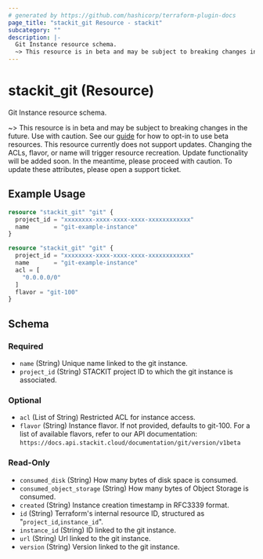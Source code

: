 ```yaml
---
# generated by https://github.com/hashicorp/terraform-plugin-docs
page_title: "stackit_git Resource - stackit"
subcategory: ""
description: |-
  Git Instance resource schema.
  ~> This resource is in beta and may be subject to breaking changes in the future. Use with caution. See our guide https://registry.terraform.io/providers/stackitcloud/stackit/latest/docs/guides/opting_into_beta_resources for how to opt-in to use beta resources. This resource currently does not support updates. Changing the ACLs, flavor, or name will trigger resource recreation. Update functionality will be added soon. In the meantime, please proceed with caution. To update these attributes, please open a support ticket.
---
```


# stackit_git (Resource)

Git Instance resource schema.

~> This resource is in beta and may be subject to breaking changes in the future. Use with caution. See our [guide](https://registry.terraform.io/providers/stackitcloud/stackit/latest/docs/guides/opting_into_beta_resources) for how to opt-in to use beta resources. This resource currently does not support updates. Changing the ACLs, flavor, or name will trigger resource recreation. Update functionality will be added soon. In the meantime, please proceed with caution. To update these attributes, please open a support ticket.

## Example Usage

```terraform
resource "stackit_git" "git" {
  project_id = "xxxxxxxx-xxxx-xxxx-xxxx-xxxxxxxxxxxx"
  name       = "git-example-instance"
}

resource "stackit_git" "git" {
  project_id = "xxxxxxxx-xxxx-xxxx-xxxx-xxxxxxxxxxxx"
  name       = "git-example-instance"
  acl = [
    "0.0.0.0/0"
  ]
  flavor = "git-100"
}
```

<!-- schema generated by tfplugindocs -->
## Schema

### Required

- `name` (String) Unique name linked to the git instance.
- `project_id` (String) STACKIT project ID to which the git instance is associated.

### Optional

- `acl` (List of String) Restricted ACL for instance access.
- `flavor` (String) Instance flavor. If not provided, defaults to git-100. For a list of available flavors, refer to our API documentation: `https://docs.api.stackit.cloud/documentation/git/version/v1beta`

### Read-Only

- `consumed_disk` (String) How many bytes of disk space is consumed.
- `consumed_object_storage` (String) How many bytes of Object Storage is consumed.
- `created` (String) Instance creation timestamp in RFC3339 format.
- `id` (String) Terraform's internal resource ID, structured as "`project_id`,`instance_id`".
- `instance_id` (String) ID linked to the git instance.
- `url` (String) Url linked to the git instance.
- `version` (String) Version linked to the git instance.
